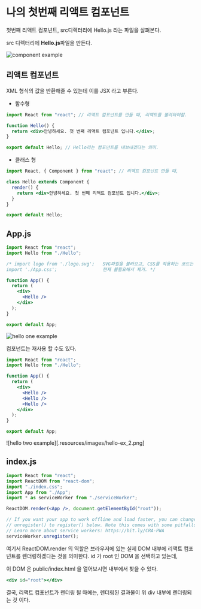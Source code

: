 # 나의 첫번째 리액트 컴포넌트

첫번째 리액트 컴포넌트, src디렉터리에 Hello.js 라는 파일을 살펴본다.

src 디렉터리에 **Hello.js**파일을 만든다.

![component example](.resources/images/react-component)

## 리액트 컴포넌트

XML 형식의 값을 반환해줄 수 있는데 이를 JSX 라고 부른다.

- 함수형

```jsx
import React from "react"; // 리액트 컴포넌트를 만들 때, 리액트를 불려와야함.

function Hello() {
  return <div>안녕하세요. 첫 번째 리액트 컴포넌트 입니다.</div>;
}

export default Hello; // Hello라는 컴포넌트를 내보내겠다는 의미.
```

- 클래스 형

```jsx
import React, { Component } from "react"; // 리액트 컴포넌트 만들 때,

class Hello extends Component {
  render() {
    return <div>안녕하세요. 첫 번째 리액트 컴포넌트 입니다.</div>;
  }
}

export default Hello;
```

## App.js

```jsx
import React from "react";
import Hello from "./Hello";

/* import logo from './logo.svg';   SVG파일을 불러오고, CSS를 적용하는 코드는						
import './App.css';                 현재 불필요해서 제거. */

function App() {
  return (
    <div>
      <Hello />
    </div>
  );
}

export default App;
```

![hello one example]()

컴포넌트는 재사용 할 수도 있다.

```jsx
import React from "react";
import Hello from "./Hello";

function App() {
  return (
    <div>
      <Hello />
      <Hello />
      <Hello />
    </div>
  );
}

export default App;
```

![hello two example][.resources/images/hello-ex_2.png]

## index.js

```jsx
import React from "react";
import ReactDOM from "react-dom";
import "./index.css";
import App from "./App";
import * as serviceWorker from "./serviceWorker";

ReactDOM.render(<App />, document.getElementById("root"));

// If you want your app to work offline and load faster, you can change
// unregister() to register() below. Note this comes with some pitfalls.
// Learn more about service workers: https://bit.ly/CRA-PWA
serviceWorker.unregister();
```

여기서 ReactDOM.render 의 역할은 브라우저에 있는 실제 DOM 내부에 리액트 컴포넌트를 렌더링하겠다는 것을 의미한다. id 가 root 인 DOM 을 선택하고 있는데,

이 DOM 은 public/index.html 을 열어보시면 내부에서 찾을 수 있다.

```jsx
<div id="root"></div>
```

결국, 리액트 컴포넌트가 렌더링 될 때에는, 렌더링된 결과물이 위 div 내부에 렌더링되는 것 이다.
